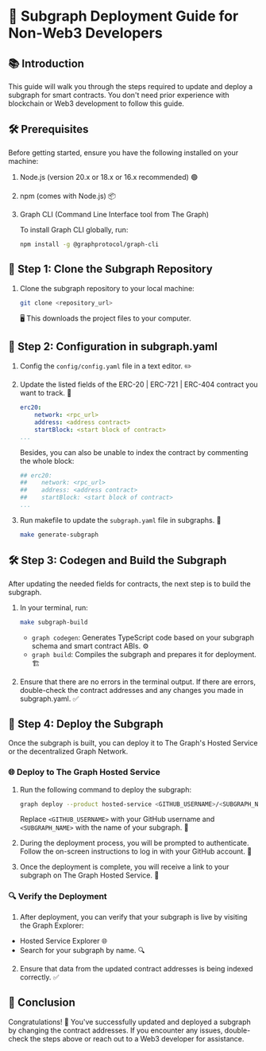 # 🚀 Subgraph Deployment Guide for Non-Web3 Developers
## 📚 Introduction
This guide will walk you through the steps required to update and deploy a subgraph for smart contracts. You don't need prior experience with blockchain or Web3 development to follow this guide.

## 🛠 Prerequisites
Before getting started, ensure you have the following installed on your machine:

1. Node.js (version 20.x or 18.x or 16.x recommended) 🟢
2. npm (comes with Node.js) 📦
3. Graph CLI (Command Line Interface tool from The Graph)

    To install Graph CLI globally, run:
    ```bash
    npm install -g @graphprotocol/graph-cli
    ```

## 📝 Step 1: Clone the Subgraph Repository
1. Clone the subgraph repository to your local machine:
    ```bash
    git clone <repository_url>
    ```
    🖥️ This downloads the project files to your computer.


## 🔄 Step 2: Configuration in subgraph.yaml
1. Config the `config/config.yaml` file in a text editor. ✏️
2. Update the listed fields of the ERC-20 | ERC-721 | ERC-404 contract you want to track. 🔗
    ```yaml
    erc20:
        network: <rpc_url>
        address: <address contract>
        startBlock: <start block of contract>
    ...
    ```
    Besides, you can also be unable to index the contract by commenting the whole block:
    ```yaml
    ## erc20:
    ##    network: <rpc_url>
    ##    address: <address contract>
    ##    startBlock: <start block of contract>
    ...
    ```

3. Run makefile to update the `subgraph.yaml` file in subgraphs. 🔄
    ```bash
    make generate-subgraph
    ```

## 🛠️ Step 3: Codegen and Build the Subgraph
After updating the needed fields for contracts, the next step is to build the subgraph.
1. In your terminal, run:
    ```bash
    make subgraph-build
    ```
    - `graph codegen`: Generates TypeScript code based on your subgraph schema and smart contract ABIs. ⚙️
    - `graph build`:  Compiles the subgraph and prepares it for deployment. 🏗️

2. Ensure that there are no errors in the terminal output. If there are errors, double-check the contract addresses and any changes you made in subgraph.yaml. ✅

## 🚀 Step 4: Deploy the Subgraph
Once the subgraph is built, you can deploy it to The Graph's Hosted Service or the decentralized Graph Network.
### 🌐 Deploy to The Graph Hosted Service
1. Run the following command to deploy the subgraph:
    ```bash
    graph deploy --product hosted-service <GITHUB_USERNAME>/<SUBGRAPH_NAME>
    ```
    Replace `<GITHUB_USERNAME>` with your GitHub username and `<SUBGRAPH_NAME>` with the name of your subgraph. 📝


2. During the deployment process, you will be prompted to authenticate. Follow the on-screen instructions to log in with your GitHub account. 🔐
3. Once the deployment is complete, you will receive a link to your subgraph on The Graph Hosted Service. 🔗

### 🔍 Verify the Deployment
1. After deployment, you can verify that your subgraph is live by visiting the Graph Explorer:
- Hosted Service Explorer 🌐
- Search for your subgraph by name. 🔍

2. Ensure that data from the updated contract addresses is being indexed correctly. ✅

## 🎉 Conclusion
Congratulations! 🎊 You've successfully updated and deployed a subgraph by changing the contract addresses. If you encounter any issues, double-check the steps above or reach out to a Web3 developer for assistance.